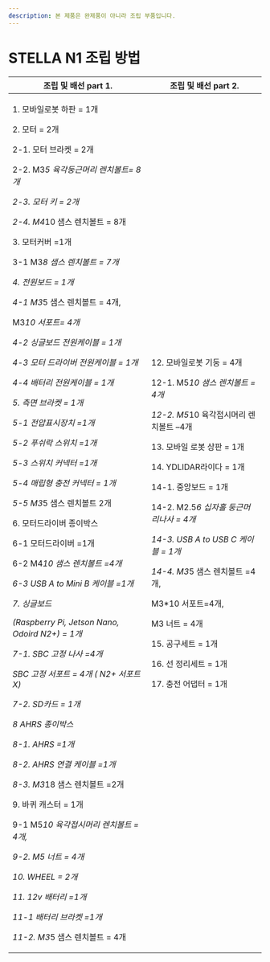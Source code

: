 ```yaml
---
description: 본 제품은 완제품이 아니라 조립 부품입니다.
---
```


# STELLA N1 조립 방법

| 조립 및 배선 part 1.                                                                                                                                                                                                                                                                                                                                                                                                                                                                                                                                                                                                                                                                                                                                                                                                                                                                                                                                                                                                                                                                                                                       | 조립 및 배선 part 2.                                                                                                                                                                                                                                                                                                                                                                                                          |
| ------------------------------------------------------------------------------------------------------------------------------------------------------------------------------------------------------------------------------------------------------------------------------------------------------------------------------------------------------------------------------------------------------------------------------------------------------------------------------------------------------------------------------------------------------------------------------------------------------------------------------------------------------------------------------------------------------------------------------------------------------------------------------------------------------------------------------------------------------------------------------------------------------------------------------------------------------------------------------------------------------------------------------------------------------------------------------------------------------------------------------------- | ------------------------------------------------------------------------------------------------------------------------------------------------------------------------------------------------------------------------------------------------------------------------------------------------------------------------------------------------------------------------------------------------------------------------ |
| <p>1. 모바일로봇 하판 = 1개</p><p>2. 모터 = 2개</p><p>  2-1. 모터 브라켓 = 2개</p><p>   2-2. M3*5 육각둥근머리 렌치볼트= 8개</p><p>   2-3. 모터 키 = 2개</p><p>   2-4. M4*10 샘스 렌치볼트 = 8개</p><p>3. 모터커버 =1개</p><p>   3-1 M3*8 샘스 렌치볼트 = 7개</p><p>4. 전원보드 = 1개</p><p>   4-1 M3*5 샘스 렌치볼트 = 4개,</p><p>         M3*10 서포트= 4개</p><p>   4-2 싱글보드 전원케이블 = 1개</p><p>   4-3 모터 드라이버 전원케이블 = 1개</p><p>   4-4 배터리 전원케이블 = 1개</p><p>5. 측면 브라켓 = 1개</p><p>   5-1 전압표시장치 =1개</p><p>   5-2 푸쉬락 스위치 =1개</p><p>   5-3 스위치 커넥터 =1개</p><p>   5-4 매립형 충전 커넥터 = 1개</p><p>   5-5 M3*5 샘스 렌치볼트 2개</p><p>6. 모터드라이버 종이박스</p><p>   6-1 모터드라이버 =1개</p><p>   6-2 M4*10 샘스 렌치볼트 =4개</p><p>   6-3 USB A to Mini B 케이블 =1개</p><p>7. 싱글보드</p><p>(Raspberry Pi, Jetson Nano, Odoird N2+) = 1개</p><p>   7-1. SBC 고정 나사  =4개</p><p>           SBC 고정 서포트 = 4개 ( N2+ 서포트 X)</p><p>   7-2. SD카드 = 1개</p><p>8 AHRS 종이박스</p><p>   8-1. AHRS =1개</p><p>   8-2. AHRS 연결 케이블 =1개</p><p>   8-3. M3*18 샘스 렌치볼트 =2개</p><p>9. 바퀴 캐스터 = 1개</p><p>   9-1 M5*10 육각접시머리 렌치볼트 = 4개,</p><p>   9-2. M5 너트 = 4개</p><p>10. WHEEL = 2개</p><p>11. 12v 배터리 =1개</p><p>   11-1 배터리 브라켓 =1개</p><p>   11-2. M3*5 샘스 렌치볼트 = 4개</p> | <p>12. 모바일로봇 기둥 = 4개</p><p>   12-1. M5*10 샘스 렌치볼트 = 4개</p><p>   12-2. M5*10 육각접시머리 렌치볼트 –4개</p><p>13. 모바일 로봇 상판 = 1개</p><p>14. YDLIDAR라이다 = 1개</p><p>   14-1. 중앙보드 = 1개</p><p>   14-2. M2.5*6 십자홀 둥근머리나사 = 4개</p><p>   14-3. USB A to USB C 케이블 = 1개</p><p>   14-4. M3*5 샘스 렌치볼트 =4개,</p><p>             M3*10 서포트=4개,</p><p>             M3 너트 = 4개</p><p>15. 공구세트 = 1개</p><p>16. 선 정리세트 = 1개</p><p>17. 충전 어댑터 = 1개</p> |

